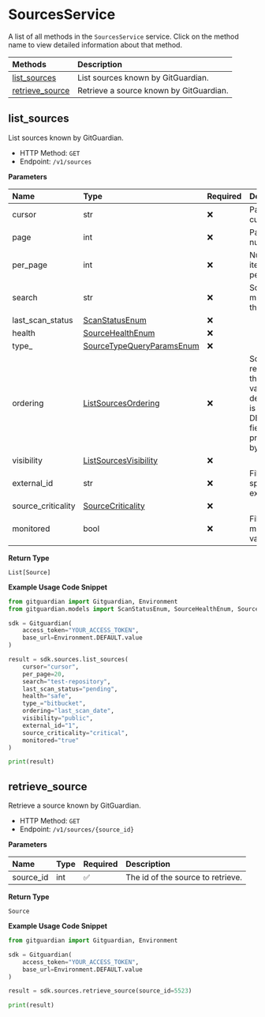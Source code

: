 # SourcesService

A list of all methods in the `SourcesService` service. Click on the method name to view detailed information about that method.

| Methods                             | Description                             |
| :---------------------------------- | :-------------------------------------- |
| [list_sources](#list_sources)       | List sources known by GitGuardian.      |
| [retrieve_source](#retrieve_source) | Retrieve a source known by GitGuardian. |

## list_sources

List sources known by GitGuardian.

- HTTP Method: `GET`
- Endpoint: `/v1/sources`

**Parameters**

| Name               | Type                                                                | Required | Description                                                                                             |
| :----------------- | :------------------------------------------------------------------ | :------- | :------------------------------------------------------------------------------------------------------ |
| cursor             | str                                                                 | ❌       | Pagination cursor.                                                                                      |
| page               | int                                                                 | ❌       | Page number.                                                                                            |
| per_page           | int                                                                 | ❌       | Number of items to list per page.                                                                       |
| search             | str                                                                 | ❌       | Sources matching this search.                                                                           |
| last_scan_status   | [ScanStatusEnum](../models/ScanStatusEnum.md)                       | ❌       |                                                                                                         |
| health             | [SourceHealthEnum](../models/SourceHealthEnum.md)                   | ❌       |                                                                                                         |
| type\_             | [SourceTypeQueryParamsEnum](../models/SourceTypeQueryParamsEnum.md) | ❌       |                                                                                                         |
| ordering           | [ListSourcesOrdering](../models/ListSourcesOrdering.md)             | ❌       | Sort the results by their field value. The default sort is ASC, DESC if the field is preceded by a '-'. |
| visibility         | [ListSourcesVisibility](../models/ListSourcesVisibility.md)         | ❌       |                                                                                                         |
| external_id        | str                                                                 | ❌       | Filter by specific external id.                                                                         |
| source_criticality | [SourceCriticality](../models/SourceCriticality.md)                 | ❌       |                                                                                                         |
| monitored          | bool                                                                | ❌       | Filter by monitored value.                                                                              |

**Return Type**

`List[Source]`

**Example Usage Code Snippet**

```python
from gitguardian import Gitguardian, Environment
from gitguardian.models import ScanStatusEnum, SourceHealthEnum, SourceTypeQueryParamsEnum, ListSourcesOrdering, ListSourcesVisibility, SourceCriticality

sdk = Gitguardian(
    access_token="YOUR_ACCESS_TOKEN",
    base_url=Environment.DEFAULT.value
)

result = sdk.sources.list_sources(
    cursor="cursor",
    per_page=20,
    search="test-repository",
    last_scan_status="pending",
    health="safe",
    type_="bitbucket",
    ordering="last_scan_date",
    visibility="public",
    external_id="1",
    source_criticality="critical",
    monitored="true"
)

print(result)
```

## retrieve_source

Retrieve a source known by GitGuardian.

- HTTP Method: `GET`
- Endpoint: `/v1/sources/{source_id}`

**Parameters**

| Name      | Type | Required | Description                       |
| :-------- | :--- | :------- | :-------------------------------- |
| source_id | int  | ✅       | The id of the source to retrieve. |

**Return Type**

`Source`

**Example Usage Code Snippet**

```python
from gitguardian import Gitguardian, Environment

sdk = Gitguardian(
    access_token="YOUR_ACCESS_TOKEN",
    base_url=Environment.DEFAULT.value
)

result = sdk.sources.retrieve_source(source_id=5523)

print(result)
```

<!-- This file was generated by liblab | https://liblab.com/ -->

